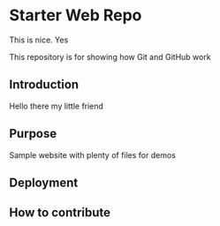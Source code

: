 # Starter Web Repo
This is nice. Yes

This repository is for showing how Git and GitHub work

## Introduction
Hello there my little friend

## Purpose

Sample website with plenty of files for demos

## Deployment

## How to contribute